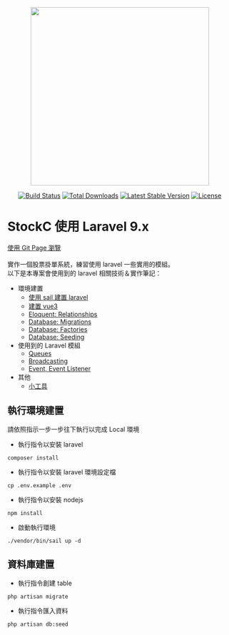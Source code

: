 <p align="center"><a href="https://laravel.com" target="_blank"><img src="https://raw.githubusercontent.com/laravel/art/master/logo-lockup/5%20SVG/2%20CMYK/1%20Full%20Color/laravel-logolockup-cmyk-red.svg" width="400"></a></p>

<p align="center">
<a href="https://travis-ci.org/laravel/framework"><img src="https://travis-ci.org/laravel/framework.svg" alt="Build Status"></a>
<a href="https://packagist.org/packages/laravel/framework"><img src="https://img.shields.io/packagist/dt/laravel/framework" alt="Total Downloads"></a>
<a href="https://packagist.org/packages/laravel/framework"><img src="https://img.shields.io/packagist/v/laravel/framework" alt="Latest Stable Version"></a>
<a href="https://packagist.org/packages/laravel/framework"><img src="https://img.shields.io/packagist/l/laravel/framework" alt="License"></a>
</p>

# StockC 使用 Laravel 9.x 
[使用 Git Page 瀏覽](https://lilyyeh.github.io/stockc/) <br><br>
實作一個股票掛單系統，練習使用 laravel 一些實用的模組。<br>
以下是本專案會使用到的 laravel 相關技術＆實作筆記：
- 環境建置
   - [使用 sail 建置 laravel](x-gitbook/sail.md)
   - [建置 vue3](x-gitbook/vue3.md)
   - [Eloquent: Relationships](x-gitbook/eloquent.md)
   - [Database: Migrations](x-gitbook/migrations.md)
   - [Database: Factories](x-gitbook/factories.md)
   - [Database: Seeding](x-gitbook/seeding.md)
- 使用到的 Laravel 模組
   - [Queues](x-gitbook/queues.md)
   - [Broadcasting](x-gitbook/broadcasting.md)
   - [Event, Event Listener](x-gitbook/event.md)
- 其他
   - [小工具](x-gitbook/tool.md)

## 執行環境建置
請依照指示一步一步往下執行以完成 Local 環境

- 執行指令以安裝 laravel
```
composer install
```
- 執行指令以安裝 laravel 環境設定檔
```
cp .env.example .env
```
- 執行指令以安裝 nodejs
```
npm install
```
- 啟動執行環境
```
./vendor/bin/sail up -d
```

## 資料庫建置
- 執行指令創建 table
```
php artisan migrate
```
- 執行指令匯入資料
```
php artisan db:seed
```
